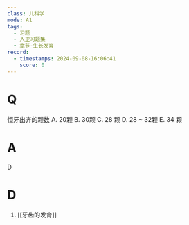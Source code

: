 ```yaml
---
class: 儿科学
mode: A1
tags:
  - 习题
  - 人卫习题集
  - 章节-生长发育
record:
  - timestamps: 2024-09-08-16:06:41
    score: 0
---
```


# Q
恒牙出齐的颗数
A. 20颗 
B. 30颗 
C. 28 颗
D. 28 ~ 32颗 
E. 34 颗
# A
D

# D
1. [[牙齿的发育]]
